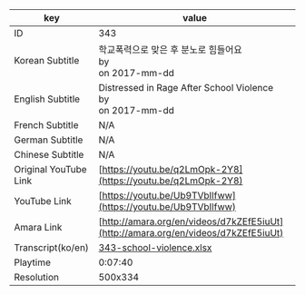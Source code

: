|  key  |  value  |
|-------|---------|
| ID            | 343 |
| Korean Subtitle | 학교폭력으로 맞은 후 분노로 힘들어요<br>by <br>on 2017-mm-dd<br>|
| English Subtitle | Distressed in Rage After School Violence<br>by <br>on 2017-mm-dd<br>|
| French Subtitle | N/A |
| German Subtitle | N/A |
| Chinese Subtitle | N/A |
| Original YouTube Link  | [https://youtu.be/q2LmOpk-2Y8](https://youtu.be/q2LmOpk-2Y8) |
| YouTube Link  | [https://youtu.be/Ub9TVbIlfww](https://youtu.be/Ub9TVbIlfww) |
| Amara Link    | [http://amara.org/en/videos/d7kZEfE5iuUt](http://amara.org/en/videos/d7kZEfE5iuUt) |
| Transcript(ko/en) | [343-school-violence.xlsx](https://github.com/jungtosociety/dharma-qna/raw/master/sub/343/343-school-violence.xlsx) |
| Playtime | 0:07:40 |
| Resolution | 500x334|
